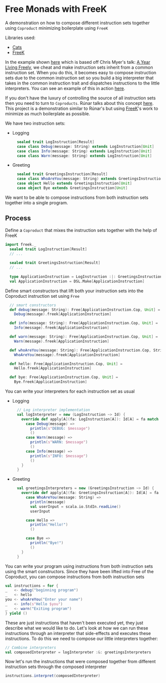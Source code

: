 # Free Monads with FreeK
A demonstration on how to compose different instruction sets together using `Coproduct` minimizing boilerplate using 
`FreeK`

Libraries used: 
- [Cats](http://typelevel.org/cats/datatypes/freemonad.html)
- [FreeK](https://github.com/ProjectSeptemberInc/freek)

In the example shown [here](https://github.com/calvinlfer/free-monads-functional-web-apps/commit/aa14d27dd390f5478b0b37e670a99d58210f5e5e#diff-df2bbb8433e5fb4f61e883e5b5cd8ca6R36)
which is based off Chris Myer's talk: [A Year Living Freely](https://www.youtube.com/watch?v=rK53C-xyPWw), we cheat and 
make instruction sets inherit from a common instruction set. When you do this, it becomes easy to compose instruction 
sets due to the common instruction set so you build a big interpreter that takes in the common instruction trait and 
dispatches instructions to the little interpreters. You can see an example of this in action [here](https://github.com/calvinlfer/free-monads-functional-web-apps).

If you don't have the luxury of controlling the source of all instruction sets then you need to turn to `Coproducts`.
Rúnar talks about this concept [here](http://functionaltalks.org/2014/11/23/runar-oli-bjarnason-free-monad/). This 
project is a demonstration similar to Rúnar's but using [FreeK](https://github.com/ProjectSeptemberInc/freek)'s work to 
minimize as much boilerplate as possible. 

We have two instruction sets:
- Logging
    ```scala
      sealed trait LogInstruction[Result]
      case class Debug(message: String) extends LogInstruction[Unit]
      case class Info(message: String) extends LogInstruction[Unit]
      case class Warn(message: String) extends LogInstruction[Unit]
    ```

- Greeting
    ```scala
      sealed trait GreetingsInstruction[Result]
      case class WhoAreYou(message: String) extends GreetingsInstruction[String]
      case object Hello extends GreetingsInstruction[Unit]
      case object Bye extends GreetingsInstruction[Unit]
    ```

We want to be able to compose instructions from both instruction sets together into a single program.

## Process
Define a `Coproduct` that mixes the instruction sets together with the help of FreeK
```scala
import freek._
  sealed trait LogInstruction[Result]
  // ...
  
  sealed trait GreetingsInstruction[Result]
  // ...
  
  type ApplicationInstruction = LogInstruction :|: GreetingsInstruction :|: NilDSL
  val ApplicationInstruction = DSL.Make[ApplicationInstruction]
```

Define smart constructors that lift both your instruction sets into the Coproduct instruction set using `Free`
```scala
  // smart constructors
  def debug(message: String): Free[ApplicationInstruction.Cop, Unit] =
    Debug(message).freek[ApplicationInstruction]

  def info(message: String): Free[ApplicationInstruction.Cop, Unit] =
    Info(message).freek[ApplicationInstruction]

  def warn(message: String): Free[ApplicationInstruction.Cop, Unit] =
    Warn(message).freek[ApplicationInstruction]

  def whoAreYou(message: String): Free[ApplicationInstruction.Cop, String] =
    WhoAreYou(message).freek[ApplicationInstruction]

  def hello: Free[ApplicationInstruction.Cop, Unit] =
    Hello.freek[ApplicationInstruction]

  def bye: Free[ApplicationInstruction.Cop, Unit] =
    Bye.freek[ApplicationInstruction]
```

You can write your interpreters for each instruction set as usual

- Logging 
    ```scala
      // Log interpreter implementation
      val logInterpreter = new (LogInstruction ~> Id) {
        override def apply[A](fa: LogInstruction[A]): Id[A] = fa match {
          case Debug(message) =>
            println(s"DEBUG: $message")
            ()
          case Warn(message) =>
            println(s"WARN: $message")
            ()
          case Info(message) =>
            println(s"INFO: $message")
            ()
        }
      }
    ```
    
- Greeting
    ```scala
      val greetingsInterpreters = new (GreetingsInstruction ~> Id) {
        override def apply[A](fa: GreetingsInstruction[A]): Id[A] = fa match {
          case WhoAreYou(message: String) =>
            println(message)
            val userInput = scala.io.StdIn.readLine()
            userInput
    
          case Hello =>
            println("Hello!")
            ()
    
          case Bye =>
            println("Bye!")
            ()
        }
      }
    ```

You can write your program using instructions from both instruction sets using the smart constructors. Since they have 
been lifted into Free of the Coproduct, you can compose instructions from both instruction sets

```scala
val instructions = for {
_   <- debug("beginning program")
_   <- hello
you <- whoAreYou("Enter your name")
_   <- info(s"Hello $you")
_   <- warn("Exiting program")
} yield ()
```

These are just instructions that haven't been executed yet, they just describe what we would like to do. Let's look at 
how we can run these instructions through an interpreter that side-effects and executes these instructions. To do this 
we need to compose our little interpreters together:

```scala
// Combine interpreters
val composedInterpreter = logInterpreter :&: greetingsInterpreters
```

Now let's run the instructions that were composed together from different instruction sets through the composed interpreter
```scala
instructions.interpret(composedInterpreter)
```

